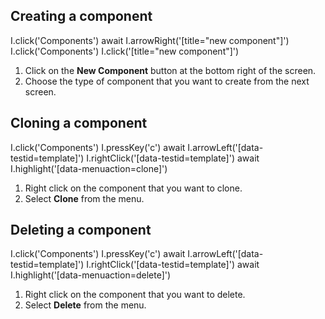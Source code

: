 <script>
  import Carousel from "../../../Carousel.svelte";
</script>

## Creating a component

<Carousel>
  <screenshot>
    I.click('Components')
    await I.arrowRight('[title="new component"]')
  </screenshot>

  <screenshot>
    I.click('Components')
    I.click('[title="new component"]')
  </screenshot>
</Carousel>

1. Click on the **New Component** button at the bottom right of the screen.
1. Choose the type of component that you want to create from the next screen.


## Cloning a component

<Carousel>
  <screenshot>
    I.click('Components')
    I.pressKey('c')
    await I.arrowLeft('[data-testid=template]')
  </screenshot>

  <screenshot>
    I.rightClick('[data-testid=template]')
    await I.highlight('[data-menuaction=clone]')
  </screenshot>
</Carousel>

1. Right click on the component that you want to clone.
1. Select **Clone** from the menu.

## Deleting a component

<Carousel>
  <screenshot>
    I.click('Components')
    I.pressKey('c')
    await I.arrowLeft('[data-testid=template]')
  </screenshot>

  <screenshot>
    I.rightClick('[data-testid=template]')
    await I.highlight('[data-menuaction=delete]')
  </screenshot>
</Carousel>

1. Right click on the component that you want to delete.
1. Select **Delete** from the menu.

